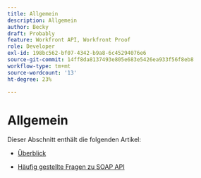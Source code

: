 ```yaml
---
title: Allgemein
description: Allgemein
author: Becky
draft: Probably
feature: Workfront API, Workfront Proof
role: Developer
exl-id: 198bc562-bf07-4342-b9a8-6c45294076e6
source-git-commit: 14ff8da8137493e805e683e5426ea933f56f8eb8
workflow-type: tm+mt
source-wordcount: '13'
ht-degree: 23%

---
```


# Allgemein

Dieser Abschnitt enthält die folgenden Artikel:

* [Überblick](../../proofhq-api/general/overview.md)
<!--* [Code Samples](../../proofhq-api/general/code-samples.md) -->
* [Häufig gestellte Fragen zu SOAP API](../../proofhq-api/general/soap-api-faqs.md)
